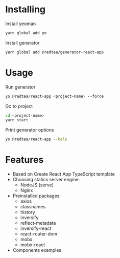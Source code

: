 # Installing

Install yeoman

```bash
yarn global add yo
```

Install generator

```bash
yarn global add @redtea/generator-react-app
```

# Usage

Run generator

```bash
yo @redtea/react-app <project-name> --force
```

Go to project

```bash
cd <project-name>
yarn start
```

Print generator options
```bash
yo @redtea/react-app --help
```

# Features
 
 - Based on Create React App TypeScript template
 - Choosing statics server engine:
    - NodeJS (serve)
    - Nginx
 - Preinstalled packages:
    - axios
    - classnames
    - history
    - inversify
    - reflect-metadata
    - inversify-react
    - react-router-dom
    - mobx
    - mobx-react
 - Components examples
